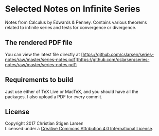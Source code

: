 Selected Notes on Infinite Series
=================================

Notes from Calculus by Edwards & Penney. Contains various theorems related to
infinite series and tests for convergence or divergence.

The rendered PDF file
---------------------

You can view the latest file directly at
[https://github.com/cslarsen/series-notes/raw/master/series-notes.pdf](https://github.com/cslarsen/series-notes/raw/master/series-notes.pdf)

Requirements to build
---------------------

Just use either of TeX Live or MacTeX, and you should have all the packages. I
also upload a PDF for every commit.

License
-------

Copyright 2017 Christian Stigen Larsen  
Licensed under a [Creative Commons Attribution 4.0 International
License](http://creativecommons.org/licenses/by/4.0/).

